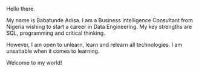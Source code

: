 Hello there.

My name is Babatunde Adisa.
I am a Business Intelligence Consultant from Nigeria wishing to start a career in Data Engineering.
My key strengths are SQL, programming and critical thinking.

However, I am open to unlearn, learn and relearn all technologies.
I am unsatiable when it comes to learning.

Welcome to my world!